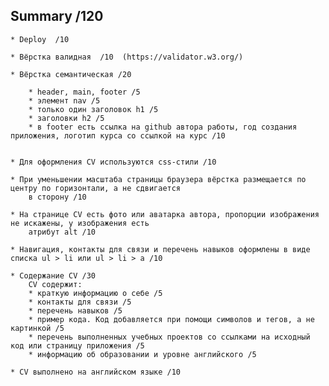 ## Summary /120


	* Deploy  /10

	* Вёрстка валидная  /10  (https://validator.w3.org/)

	* Вёрстка семантическая /20

		* header, main, footer /5
		* элемент nav /5
		* только один заголовок h1 /5
		* заголовки h2 /5
		* в footer есть ссылка на github автора работы, год создания приложения, логотип курса со ссылкой на курс /10


	* Для оформления СV используются css-стили /10

	* При уменьшении масштаба страницы браузера вёрстка размещается по центру по горизонтали, а не сдвигается 
		в сторону /10

	* На странице СV есть фото или аватарка автора, пропорции изображения не искажены, у изображения есть 
		атрибут alt /10

	* Навигация, контакты для связи и перечень навыков оформлены в виде списка ul > li или ul > li > a /10

	* Содержание CV /30
		CV содержит:
		* краткую информацию о себе /5
		* контакты для связи /5
		* перечень навыков /5
		* пример кода. Код добавляется при помощи символов и тегов, а не картинкой /5
		* перечень выполненных учебных проектов со ссылками на исходный код или страницу приложения /5
		* информацию об образовании и уровне английского /5

	* CV выполнено на английском языке /10
